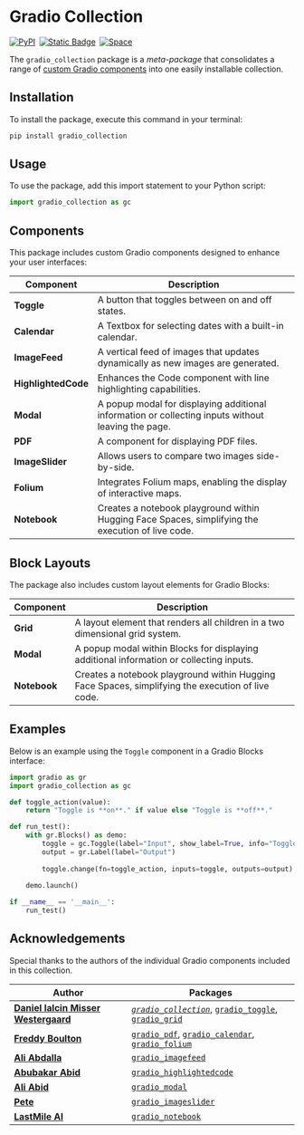 # Gradio Collection
<div style="display: flex; gap: 7px;">
  <a href="https://pypi.org/project/gradio-collection/" target="_blank"><img alt="PyPI" src="https://img.shields.io/pypi/v/gradio-collection"></a>
  <a href="https://github.com/dwancin/gradio-collection" target="_blank"><img alt="Static Badge" src="https://img.shields.io/badge/GitHub-white?logo=github&logoColor=black"></a>
  <a href="https://huggingface.co/spaces/dwancin/gradio_collection" target="_blank"><img alt="Space" src="https://img.shields.io/badge/%F0%9F%A4%97%20HuggingFace-%23097EFF?style=flat&logoColor=black"></a>
</div>

The `gradio_collection` package is a *meta-package* that consolidates a range of [custom Gradio components](https://www.gradio.app/guides/custom-components-in-five-minutes) into one easily installable collection.

## Installation
To install the package, execute this command in your terminal:

```bash
pip install gradio_collection
```

## Usage
To use the package, add this import statement to your Python script:

```python
import gradio_collection as gc
```

## Components
This package includes custom Gradio components designed to enhance your user interfaces:

| Component           | Description                                                                                         |
|---------------------|-----------------------------------------------------------------------------------------------------|
| **Toggle**          | A button that toggles between on and off states.                                                    |
| **Calendar**        | A Textbox for selecting dates with a built-in calendar.                                             |
| **ImageFeed**       | A vertical feed of images that updates dynamically as new images are generated.                     |
| **HighlightedCode** | Enhances the Code component with line highlighting capabilities.                                    |
| **Modal**           | A popup modal for displaying additional information or collecting inputs without leaving the page.  |
| **PDF**             | A component for displaying PDF files.                                                               |
| **ImageSlider**     | Allows users to compare two images side-by-side.                                                    |
| **Folium**          | Integrates Folium maps, enabling the display of interactive maps.                                   |
| **Notebook**        | Creates a notebook playground within Hugging Face Spaces, simplifying the execution of live code.   |

## Block Layouts
The package also includes custom layout elements for Gradio Blocks:

| Component           | Description                                                                                         |
|---------------------|-----------------------------------------------------------------------------------------------------|
| **Grid**            | A layout element that renders all children in a two dimensional grid system.                        |
| **Modal**           | A popup modal within Blocks for displaying additional information or collecting inputs.             |
| **Notebook**        | Creates a notebook playground within Hugging Face Spaces, simplifying the execution of live code.   |

## Examples
Below is an example using the `Toggle` component in a Gradio Blocks interface:

```python
import gradio as gr
import gradio_collection as gc

def toggle_action(value):
    return "Toggle is **on**." if value else "Toggle is **off**."

def run_test():
    with gr.Blocks() as demo:
        toggle = gc.Toggle(label="Input", show_label=True, info="Toggle this button.")
        output = gr.Label(label="Output")
    
        toggle.change(fn=toggle_action, inputs=toggle, outputs=output)
    
    demo.launch()

if __name__ == '__main__':
    run_test()
```

## Acknowledgements
Special thanks to the authors of the individual Gradio components included in this collection.

| Author               | Packages                               
|----------------------|--------------------------------------------------------------------------------------------------------------------------|
| [**Daniel Ialcin Misser Westergaard**](https://huggingface.co/dwancin) | [*`gradio_collection`*](https://pypi.org/project/gradio-collection), [`gradio_toggle`](https://pypi.org/project/gradio-toggle), [`gradio_grid`](https://pypi.org/project/gradio-grid)                              |
| [**Freddy Boulton**](https://huggingface.co/freddyaboulton) | [`gradio_pdf`](https://pypi.org/project/gradio-pdf), [`gradio_calendar`](https://pypi.org/project/gradio-calendar), [`gradio_folium`](https://pypi.org/project/gradio-folium)                      |
| [**Ali Abdalla**](https://huggingface.co/aliabd) | [`gradio_imagefeed`](https://pypi.org/project/gradio-imagefeed)                              |
| [**Abubakar Abid**](https://huggingface.co/abidlabs) | [`gradio_highlightedcode`](https://pypi.org/project/gradio-highlightedcode)              |
| [**Ali Abid**](https://huggingface.co/aliabid94) | [`gradio_modal`](https://pypi.org/project/gradio-modal)                                      |
| [**Pete**](https://huggingface.co/pngwn) | [`gradio_imageslider`](https://pypi.org/project/gradio-imageslider)                                  |
| [**LastMile AI**](https://huggingface.co/lastmileai) | [`gradio_notebook`](https://pypi.org/project/gradio-notebook)                            |
